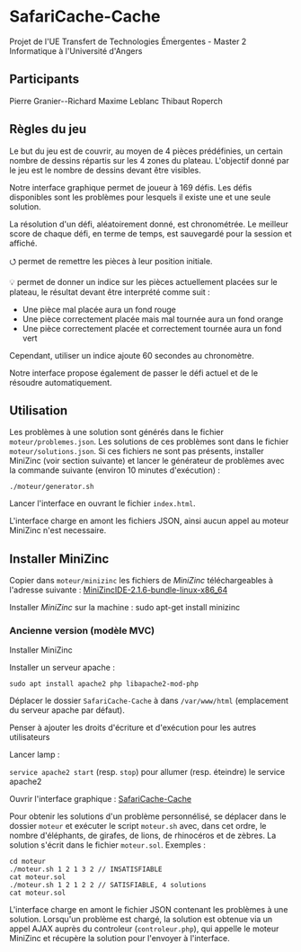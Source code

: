 # SafariCache-Cache

Projet de l'UE Transfert de Technologies Émergentes - Master 2 Informatique à l'Université d'Angers

## Participants

Pierre Granier--Richard
Maxime Leblanc
Thibaut Roperch

## Règles du jeu

Le but du jeu est de couvrir, au moyen de 4 pièces prédéfinies, un certain nombre de dessins répartis sur les 4 zones du plateau. L'objectif donné par le jeu est le nombre de dessins devant être visibles.


Notre interface graphique permet de joueur à 169 défis. Les défis disponibles sont les problèmes pour lesquels il existe une et une seule solution.

La résolution d'un défi, aléatoirement donné, est chronométrée. Le meilleur score de chaque défi, en terme de temps, est sauvegardé pour la session et affiché.

⭯ permet de remettre les pièces à leur position initiale.

💡 permet de donner un indice sur les pièces actuellement placées sur le plateau, le résultat devant être interprété comme suit :
* Une pièce mal placée aura un fond rouge
* Une pièce correctement placée mais mal tournée aura un fond orange
* Une pièce correctement placée et correctement tournée aura un fond vert

Cependant, utiliser un indice ajoute 60 secondes au chronomètre.

Notre interface propose également de passer le défi actuel et de le résoudre automatiquement.

## Utilisation

Les problèmes à une solution sont générés dans le fichier `moteur/problemes.json`. Les solutions de ces problèmes sont dans le fichier `moteur/solutions.json`. Si ces fichiers ne sont pas présents, installer MiniZinc (voir section suivante) et lancer le générateur de problèmes avec la commande suivante (environ 10 minutes d'exécution) :

    ./moteur/generator.sh

Lancer l'interface en ouvrant le fichier `index.html`.

L'interface charge en amont les fichiers JSON, ainsi aucun appel au moteur MiniZinc n'est necessaire.

## Installer MiniZinc

Copier dans `moteur/minizinc` les fichiers de _MiniZinc_ téléchargeables à l'adresse suivante :
[MiniZincIDE-2.1.6-bundle-linux-x86_64](https://github.com/MiniZinc/MiniZincIDE/releases/download/2.1.6/MiniZincIDE-2.1.6-bundle-linux-x86_64.tgz)

Installer _MiniZinc_ sur la machine :
    sudo apt-get install minizinc

### Ancienne version (modèle MVC)

Installer MiniZinc

Installer un serveur apache :

    sudo apt install apache2 php libapache2-mod-php

Déplacer le dossier `SafariCache-Cache` à dans `/var/www/html` (emplacement du serveur apache par défaut).

Penser à ajouter les droits d'écriture et d'exécution pour les autres utilisateurs

Lancer lamp :

`service apache2 start` (resp. `stop`) pour allumer (resp. éteindre) le service apache2

Ouvrir l'interface graphique :
[SafariCache-Cache](http://localhost/SafariCache-Cache/)

Pour obtenir les solutions d'un problème personnélisé, se déplacer dans le dossier `moteur` et exécuter le script `moteur.sh` avec, dans cet ordre, le nombre d'éléphants, de girafes, de lions, de rhinocéros et de zèbres. La solution s'écrit dans le fichier `moteur.sol`. Exemples :

    cd moteur
    ./moteur.sh 1 2 1 3 2 // INSATISFIABLE
    cat moteur.sol
    ./moteur.sh 1 2 1 2 2 // SATISFIABLE, 4 solutions
    cat moteur.sol

L'interface charge en amont le fichier JSON contenant les problèmes à une solution. Lorsqu'un problème est chargé, la solution est obtenue via un appel AJAX auprès du controleur (`controleur.php`), qui appelle le moteur MiniZinc et récupère la solution pour l'envoyer à l'interface.
